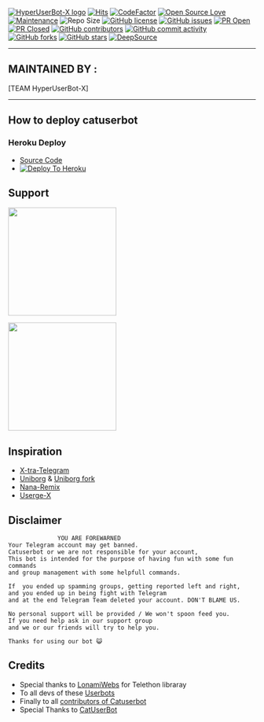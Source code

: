 [![HyperUserBot-X logo](https://telegra.ph/file/c92b6368929e1e44112d5.jpg)](https://dashboard.heroku.com/new?button-url=https%3A%2F%2Fgithub.com%2Fsasukeuchiha-clan09%2FHyperUserBot-X%2Ftree%2Fbugs&template=https%3A%2F%2Fgithub.com%2Fsasukeuchiha-clan09%2FHyperUserBot-X)
[![Hits](https://hits.seeyoufarm.com/api/count/incr/badge.svg?url=https%3A%2F%2Fgithub.com%2Fsasukeuchiha-clan09%2FHyperUserBot-X&count_bg=%2379C83D&title_bg=%23555555&icon=&icon_color=%23E7E7E7&title=hits&edge_flat=false)](https://github.com/sasukeuchiha-clan09/HyperUserBot-X)
[![CodeFactor](https://www.codefactor.io/repository/github/sasukeuchiha-clan09/HyperUserBot-X/badge?&style=flat-square)](https://www.codefactor.io/repository/github/sasukeuchiha-clan09/HyperUserBot-X)
[![Open Source Love](https://badges.frapsoft.com/os/v2/open-source.png?v=103)](https://github.com/ellerbrock/open-source-badges/)
[![Maintenance](https://img.shields.io/badge/Maintained%3F-yes-green?&style=flat-square)](https://GitHub.com/sasukeuchiha-clan09/HyperUserBot-X/graphs/commit-activity) 
![Repo Size](https://img.shields.io/github/repo-size/sasukeuchiha-clan09/HyperUserBot-X?&style=flat-square&logo=github)
[![GitHub license](https://img.shields.io/github/license/sasukeuchiha-clan09/HyperUserBot-X?&style=flat-square&logo=github)](https://github.com/sasukeuchiha-clan09/HyperUserBot-X/blob/master/LICENSE)
[![GitHub issues](https://img.shields.io/github/issues/sasukeuchiha-clan09/HyperUserBot-X?&style=flat-square&logo=github)](https://github.com/sasukeuchiha-clan09/HyperUserBot-X/issues)
[![PR Open](https://img.shields.io/github/issues-pr/sasukeuchiha-clan09/HyperUserBot-X?&style=flat-square&logo=github)](https://github.com/sasukeuchiha-clan09/HyperUserBot-X/pulls)
[![PR Closed](https://img.shields.io/github/issues-pr-closed/sasukeuchiha-clan09/HyperUserBot-X?&style=flat-square&logo=github)](https://github.com/sasukeuchiha-clan09/HyperUserBot-X/pulls?q=is:closed)
[![GitHub contributors](https://img.shields.io/github/contributors/sasukeuchiha-clan09/HyperUserBot-X?&style=flat-square&logo=github)](https://GitHub.com/sasukeuchiha-clan09/HyperUserBot-X/graphs/contributors/)
[![GitHub commit activity](https://img.shields.io/github/commit-activity/m/sasukeuchiha-clan09/HyperUserBot-X?&style=flat-square&logo=github)](https://github.com/sasukeuchiha-clan09/HyperUserBot-X/graphs/commit-activity)
[![GitHub forks](https://img.shields.io/github/forks/sasukeuchiha-clan09/HyperUserBot-X?&style=flat-square&logo=github)](https://github.com/sasukeuchiha-clan09/HyperUserBot-X/fork)
[![GitHub stars](https://img.shields.io/github/stars/sasukeuchiha-clan09/HyperUserBot-X?&style=flat-square&logo=github)](https://github.com/sasukeuchiha-clan09/HyperUserBot-X/stargazers)
[![DeepSource](https://deepsource.io/gh/sasukeuchiha-clan/HyperUserBot-X.svg/?label=active+issues&show_trend=true)](https://deepsource.io/gh/sasukeuchiha-clan/HyperUserBot-X/?ref=repository-badge)

-------------------------------------------------
MAINTAINED BY : 
-------------------------------------------------
[TEAM HyperUserBot-X]

-------------------------------------------------

## How to deploy catuserbot
### Heroku Deploy
  - [Source Code](https://github.com/sasukeuchiha-clan/catpack)
  - [![Deploy To Heroku](https://www.herokucdn.com/deploy/button.svg)](https://heroku.com/deploy?template=https://github.com/sasukeuchiha-clan/catpack)

## Support
   <a href="https://t.me/"><img src="https://img.shields.io/badge/Channel%20Support%3F-yes-green?&style=flat-square?&logo=telegram" width=220px></a></p>
   <a href="https://t.me/"><img src="https://img.shields.io/badge/Group%20Support%3F-yes-green?&style=flat-square?&logo=telegram" width=220px></a></p>
   
## Inspiration
   - [X-tra-Telegram](https://github.com/Dark-Princ3/X-tra-Telegram)
   - [Uniborg](https://github.com/SpEcHiDe/UniBorg) & [Uniborg fork](https://github.com/ravana69/PornHub)
   - [Nana-Remix](https://github.com/pokurt/Nana-Remix)
   - [Userge-X](https://github.com/code-rgb/USERGE-X/)
   
## Disclaimer

```
              YOU ARE FOREWARNED
Your Telegram account may get banned.   
Catuserbot or we are not responsible for your account, 
This bot is intended for the purpose of having fun with some fun commands 
and group management with some helpfull commands.

If  you ended up spamming groups, getting reported left and right, 
and you ended up in being fight with Telegram 
and at the end Telegram Team deleted your account. DON'T BLAME US.

No personal support will be provided / We won't spoon feed you. 
If you need help ask in our support group 
and we or our friends will try to help you.

Thanks for using our bot 😺
```

## Credits
   - Special thanks to [LonamiWebs](https://github.com/LonamiWebs/Telethon/) for Telethon libraray
   - To all devs of these [Userbots](https://github.com/sandy1709/catuserbot/tree/bugs#inspiration)
   - Finally to all [contributors of Catuserbot](https://github.com/sandy1709/catuserbot/graphs/contributors)
   - Special Thanks to [CatUserBot](https://github.com/sandy1709/catuserbot)
